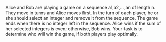 Alice and Bob are playing a game on a sequence a1,a2,…,an of length n. They move in turns and Alice moves first.
In the turn of each player, he or she should select an integer and remove it from the sequence. The game ends when there is no integer left in the sequence.
Alice wins if the sum of her selected integers is even; otherwise, Bob wins.
Your task is to determine who will win the game, if both players play optimally.
